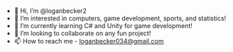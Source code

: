 - 👋 Hi, I’m @loganbecker2
- 👀 I’m interested in computers, game development, sports, and statistics!
- 🌱 I’m currently learning C# and Unity for game development!
- 💞️ I’m looking to collaborate on any fun project!
- 📫 How to reach me - loganbecker034@gmail.com

<!---
loganbecker2/loganbecker2 is a ✨ special ✨ repository because its `README.md` (this file) appears on your GitHub profile.
You can click the Preview link to take a look at your changes.
--->
